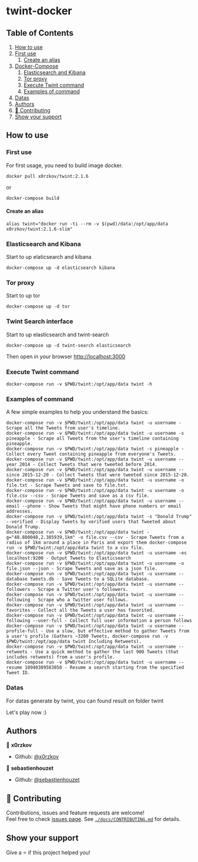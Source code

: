 # twint-docker

<!-- ToC start -->
## Table of Contents
1. [How to use](#how-to-use)
  1. [First use](#first-use)
     1. [Create an alias](#create-an-alias)
1. [Docker-Compose](#docker-compose)
     1. [Elasticsearch and Kibana](#elasticsearch-and-kibana)
     1. [Tor proxy](#tor-proxy)
     1. [Execute Twint command](#execute-twint-command)
     1. [Examples of command](#examples-of-command)
  1. [Datas](#datas)
1. [Authors](#authors)
1. [🤝 Contributing](#-contributing)
1. [Show your support](#show-your-support)
<!-- ToC end -->

## How to use

### First use

For first usage, you need to build image docker.

```shell
docker pull x0rzkov/twint:2.1.6
```

or 

```shell
docker-compose build
```

#### Create an alias
```shell
alias twint="docker run -ti --rm -v $(pwd)/data:/opt/app/data x0rzkov/twint:2.1.6-slim"
```               

### Elasticsearch and Kibana

Start to up elaticsearch and kibana

```shell
docker-compose up -d elasticsearch kibana
```

### Tor proxy

Start to up tor

```shell
docker-compose up -d tor
```

### Twint Search interface

Start to up elasticsearch and twint-search

```shell
docker-compose up -d twint-search elasticsearch
```

Then open in your browser [http://localhost:3000](http://localhost:3000)

### Execute Twint command

```shell
docker-compose run -v $PWD/twint:/opt/app/data twint -h
```

### Examples of command

A few simple examples to help you understand the basics:

```shell
docker-compose run -v $PWD/twint:/opt/app/data twint -u username - Scrape all the Tweets from user's timeline.
docker-compose run -v $PWD/twint:/opt/app/data twint -u username -s pineapple - Scrape all Tweets from the user's timeline containing pineapple.
docker-compose run -v $PWD/twint:/opt/app/data twint -s pineapple - Collect every Tweet containing pineapple from everyone's Tweets.
docker-compose run -v $PWD/twint:/opt/app/data twint -u username --year 2014 - Collect Tweets that were tweeted before 2014.
docker-compose run -v $PWD/twint:/opt/app/data twint -u username --since 2015-12-20 - Collect Tweets that were tweeted since 2015-12-20.
docker-compose run -v $PWD/twint:/opt/app/data twint -u username -o file.txt - Scrape Tweets and save to file.txt.
docker-compose run -v $PWD/twint:/opt/app/data twint -u username -o file.csv --csv - Scrape Tweets and save as a csv file.
docker-compose run -v $PWD/twint:/opt/app/data twint -u username --email --phone - Show Tweets that might have phone numbers or email addresses.
docker-compose run -v $PWD/twint:/opt/app/data twint -s "Donald Trump" --verified - Display Tweets by verified users that Tweeted about Donald Trump.
docker-compose run -v $PWD/twint:/opt/app/data twint -g="48.880048,2.385939,1km" -o file.csv --csv - Scrape Tweets from a radius of 1km around a place in Paris and export them docker-compose run -v $PWD/twint:/opt/app/data twint to a csv file.
docker-compose run -v $PWD/twint:/opt/app/data twint -u username -es localhost:9200 - Output Tweets to Elasticsearch
docker-compose run -v $PWD/twint:/opt/app/data twint -u username -o file.json --json - Scrape Tweets and save as a json file.
docker-compose run -v $PWD/twint:/opt/app/data twint -u username --database tweets.db - Save Tweets to a SQLite database.
docker-compose run -v $PWD/twint:/opt/app/data twint -u username --followers - Scrape a Twitter user's followers.
docker-compose run -v $PWD/twint:/opt/app/data twint -u username --following - Scrape who a Twitter user follows.
docker-compose run -v $PWD/twint:/opt/app/data twint -u username --favorites - Collect all the Tweets a user has favorited.
docker-compose run -v $PWD/twint:/opt/app/data twint -u username --following --user-full - Collect full user information a person follows
docker-compose run -v $PWD/twint:/opt/app/data twint -u username --profile-full - Use a slow, but effective method to gather Tweets from a user's profile (Gathers ~3200 Tweets, docker-compose run -v $PWD/twint:/opt/app/data twint Including Retweets).
docker-compose run -v $PWD/twint:/opt/app/data twint -u username --retweets - Use a quick method to gather the last 900 Tweets (that includes retweets) from a user's profile.
docker-compose run -v $PWD/twint:/opt/app/data twint -u username --resume 10940389583058 - Resume a search starting from the specified Tweet ID.
```

### Datas

For datas generate by twint, you can found result on folder twint

Let's play now :)

## Authors

👤 **x0rzkov**
* Github: [@x0rzkov](https://github.com/x0rzkov)

👤 **sebastienhouzet**
* Github: [@sebastienhouzet](https://github.com/sebastienhouzet)

## 🤝 Contributing

Contributions, issues and feature requests are welcome!<br />Feel free to check [issues page](https://github.com/x0rzkov/twint-docker/issues).
See [`./docs/CONTRIBUTING.md`](https://github.com/x0rzkov/twint-dockers/blob/master/docs/CONTRIBUTING.md) for details.

## Show your support

Give a ⭐️ if this project helped you!